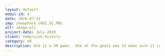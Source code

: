 ```yaml
---
layout: default
modal-id: 4
date: 2020-07-31
img: sheepPack_v002_01.PNG
alt: image-alt
project-date: July 2020
client: Immersive History
category: VR
description: DvG is a VR game.  One of the goals was to make sure it could run on minimal hardware, such as the Oculus Quest.  I was responsible for reducing the polygon count for this model and creating textures so it would have a minimal memory footprint and be very performant on the target platforms.
---
```

